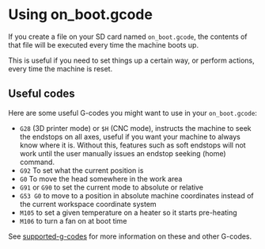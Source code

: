 
# Using on_boot.gcode

If you create a file on your SD card named `on_boot.gcode`, the contents of that file will be executed every time the machine boots up.

This is useful if you need to set things up a certain way, or perform actions, every time the machine is reset.

## Useful codes

Here are some useful G-codes you might want to use in your `on_boot.gcode`:

- `G28` (3D printer mode) or `$H` (CNC mode), instructs the machine to seek the endstops on all axes, useful if you want your machine to always know where it is. Without this, features such as soft endstops will not work until the user manually issues an endstop seeking (home) command.
- `G92` To set what the current position is
- `G0` To move the head somewhere in the work area
- `G91` or `G90` to set the current mode to absolute or relative
- `G53 G0` to move to a position in absolute machine coordinates instead of the current workspace coordinate system
- `M105` to set a given temperature on a heater so it starts pre-heating
- `M106` to turn a fan on at boot time

See [supported-g-codes](/supported-g-codes.md) for more information on these and other G-codes.
